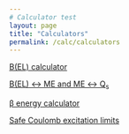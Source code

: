 ```yaml
---
# Calculator test
layout: page
title: "Calculators"
permalink: /calc/calculators
---
```


[B(EL) calculator](/calc/bel)

[B(EL) &#8596; ME and ME &#8596; Q<sub>s </sub> ](/calc/ME_Qspec)

[&#946; energy calculator](/calc/velocity)

[Safe Coulomb excitation limits](/calc/safecoulex)
